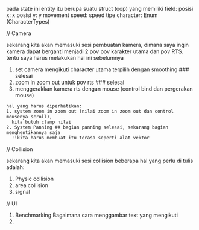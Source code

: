 pada state ini entity itu berupa suatu struct (oop) yang memiliki field:
  posisi x: x
  posisi y: y
  movement speed: speed
  tipe character: Enum (CharacterTypes)



// Camera

  sekarang kita akan memasuki sesi pembuatan kamera, dimana saya ingin kamera dapat berganti menjadi 2 pov
  pov karakter utama dan pov RTS. tentu saya harus melakukan hal ini sebelumnya

  1. set camera mengikuti character utama terpilih dengan smoothing ### selesai
  2. zoom in zoom out untuk pov rts ### selesai
  3. menggerakkan kamera rts dengan mouse (control bind dan pergerakan mouse)

    hal yang harus diperhatikan: 
    1. system zoom in zoom out (nilai zoom in zoom out dan control mousenya scroll),
      kita butuh clamp nilai
    2. System Panning ## bagian panning selesai, sekarang bagian menghentikannya saja
      !!kita harus membuat itu terasa seperti alat vektor
// Collision

  sekarang kita akan memasuki sesi collision
  beberapa hal yang perlu di tulis adalah:

  1. Physic collision
  2. area collision
  3. signal


  // UI

  1. Benchmarking
    Bagaimana cara menggambar text yang mengikuti
  2. 

